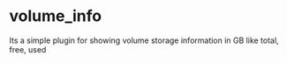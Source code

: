 # volume_info
Its a simple plugin for showing volume storage information in GB like total, free, used
